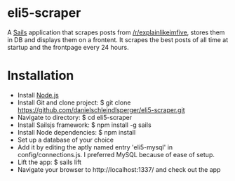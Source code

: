 # eli5-scraper

A [Sails](http://sailsjs.org) application that scrapes posts from [/r/explainlikeimfive](https://www.reddit.com/r/explainlikeimfive/), stores them in DB and displays them on a frontent. It scrapes the best posts of all time at startup and the frontpage every 24 hours. 

# Installation

* Install [Node.js](https://nodejs.org)
* Install Git and clone project: $ git clone https://github.com/danielschleindlsperger/eli5-scraper.git
* Navigate to directory: $ cd eli5-scraper
* Install Sailsjs framework: $ npm install -g sails
* Install Node dependencies: $ npm install
* Set up a database of your choice
* Add it by editing the aptly named entry 'eli5-mysql' in config/connections.js. I preferred MySQL because of ease of setup.
* Lift the app: $ sails lift
* Navigate your browser to http://localhost:1337/ and check out the app
